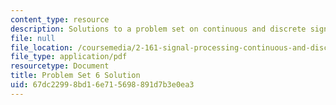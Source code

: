 ```yaml
---
content_type: resource
description: Solutions to a problem set on continuous and discrete signal processing.
file: null
file_location: /coursemedia/2-161-signal-processing-continuous-and-discrete-fall-2008/67dc22998bd16e715698891d7b3e0ea3_ps6soln.pdf
file_type: application/pdf
resourcetype: Document
title: Problem Set 6 Solution
uid: 67dc2299-8bd1-6e71-5698-891d7b3e0ea3
---
```

